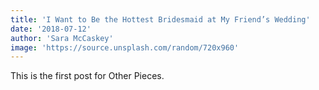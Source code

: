 ```yaml
---
title: 'I Want to Be the Hottest Bridesmaid at My Friend’s Wedding'
date: '2018-07-12'
author: 'Sara McCaskey'
image: 'https://source.unsplash.com/random/720x960'
---
```


This is the first post for Other Pieces.